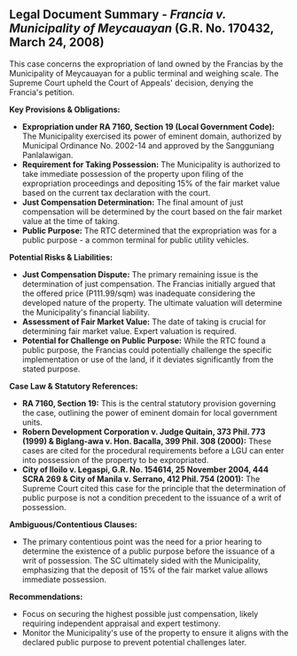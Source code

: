 ## Legal Document Summary - *Francia v. Municipality of Meycauayan* (G.R. No. 170432, March 24, 2008)

This case concerns the expropriation of land owned by the Francias by the Municipality of Meycauayan for a public terminal and weighing scale. The Supreme Court upheld the Court of Appeals' decision, denying the Francia's petition.

**Key Provisions & Obligations:**

*   **Expropriation under RA 7160, Section 19 (Local Government Code):** The Municipality exercised its power of eminent domain, authorized by Municipal Ordinance No. 2002-14 and approved by the Sangguniang Panlalawigan.
*   **Requirement for Taking Possession:** The Municipality is authorized to take immediate possession of the property upon filing of the expropriation proceedings and depositing 15% of the fair market value based on the current tax declaration with the court.
*   **Just Compensation Determination:** The final amount of just compensation will be determined by the court based on the fair market value at the time of taking.
*   **Public Purpose:** The RTC determined that the expropriation was for a public purpose - a common terminal for public utility vehicles.

**Potential Risks & Liabilities:**

*   **Just Compensation Dispute:** The primary remaining issue is the determination of just compensation. The Francias initially argued that the offered price (P111.99/sqm) was inadequate considering the developed nature of the property. The ultimate valuation will determine the Municipality's financial liability.
*   **Assessment of Fair Market Value:** The date of taking is crucial for determining fair market value. Expert valuation is required.
*   **Potential for Challenge on Public Purpose:** While the RTC found a public purpose, the Francias could potentially challenge the specific implementation or use of the land, if it deviates significantly from the stated purpose.

**Case Law & Statutory References:**

*   **RA 7160, Section 19:**  This is the central statutory provision governing the case, outlining the power of eminent domain for local government units.
*   **Robern Development Corporation v. Judge Quitain, 373 Phil. 773 (1999) & Biglang-awa v. Hon. Bacalla, 399 Phil. 308 (2000):** These cases are cited for the procedural requirements before a LGU can enter into possession of the property to be expropriated.
*   **City of Iloilo v. Legaspi, G.R. No. 154614, 25 November 2004, 444 SCRA 269 & City of Manila v. Serrano, 412 Phil. 754 (2001):** The Supreme Court cited this case for the principle that the determination of public purpose is not a condition precedent to the issuance of a writ of possession.

**Ambiguous/Contentious Clauses:**

*   The primary contentious point was the need for a prior hearing to determine the existence of a public purpose before the issuance of a writ of possession. The SC ultimately sided with the Municipality, emphasizing that the deposit of 15% of the fair market value allows immediate possession.

**Recommendations:**

*   Focus on securing the highest possible just compensation, likely requiring independent appraisal and expert testimony.
*   Monitor the Municipality's use of the property to ensure it aligns with the declared public purpose to prevent potential challenges later.
